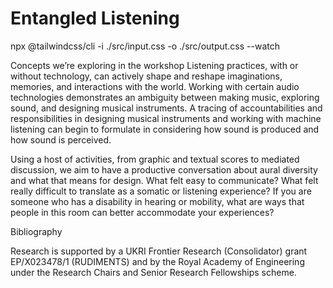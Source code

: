 # Entangled Listening


npx @tailwindcss/cli -i ./src/input.css -o ./src/output.css --watch


Concepts we’re exploring in the workshop
Listening practices, with or without technology, can actively shape and reshape imaginations, memories, and interactions with the world.
Working with certain audio technologies demonstrates an ambiguity between making music, exploring sound, and designing musical instruments.
A tracing of accountabilities and responsibilities in designing musical instruments and working with machine listening can begin to formulate in considering how sound is produced and how sound is perceived. 

Using a host of activities, from graphic and textual scores to mediated discussion, we aim to have a productive conversation about aural diversity and what that means for design. What felt easy to communicate? What felt really difficult to translate as a somatic or listening experience? If you are someone who has a disability in hearing or mobility, what are ways that people in this room can better accommodate your experiences?

Bibliography


Research is supported by a UKRI Frontier Research (Consolidator) grant EP/X023478/1 (RUDIMENTS) and by the Royal Academy of Engineering under the Research Chairs and Senior Research Fellowships scheme.

